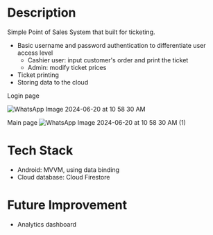 # Description
Simple Point of Sales System that built for ticketing.

- Basic username and password authentication to differentiate user access level
  - Cashier user: input customer's order and print the ticket
  - Admin: modify ticket prices
- Ticket printing
- Storing data to the cloud

Login page

![WhatsApp Image 2024-06-20 at 10 58 30 AM](https://github.com/bedhilzz/tirta-wahyu/assets/25608832/76cb550e-350c-4911-929d-f1e2cd2345a0)

Main page
![WhatsApp Image 2024-06-20 at 10 58 30 AM (1)](https://github.com/bedhilzz/tirta-wahyu/assets/25608832/542fb39e-8c7f-4da5-bdc8-52ee6c33bf7e)


# Tech Stack
- Android: MVVM, using data binding
- Cloud database: Cloud Firestore

# Future Improvement
- Analytics dashboard
